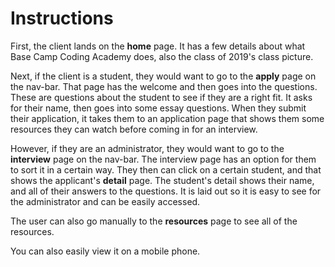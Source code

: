 # Instructions

First, the client lands on the **home** page. It has a few details about what Base Camp Coding Academy does, also the class of 2019's class picture.

Next, if the client is a student, they would want to go to the **apply** page on the nav-bar. That page has the welcome and then goes into the questions. These are questions about the student to see if they are a right fit. It asks for their name, then goes into some essay questions. When they submit their application, it takes them to an application page that shows them some resources they can watch before coming in for an interview. 

However, if they are an administrator, they would want to go to the **interview** page on the nav-bar. The interview page has an option for them to sort it in a certain way. They then can click on a certain student, and that shows the applicant's **detail** page. The student's detail shows their name, and all of their answers to the questions. It is laid out so it is easy to see for the administrator and can be easily accessed. 

The user can also go manually to the **resources** page to see all of the resources. 

You can also easily view it on a mobile phone. 